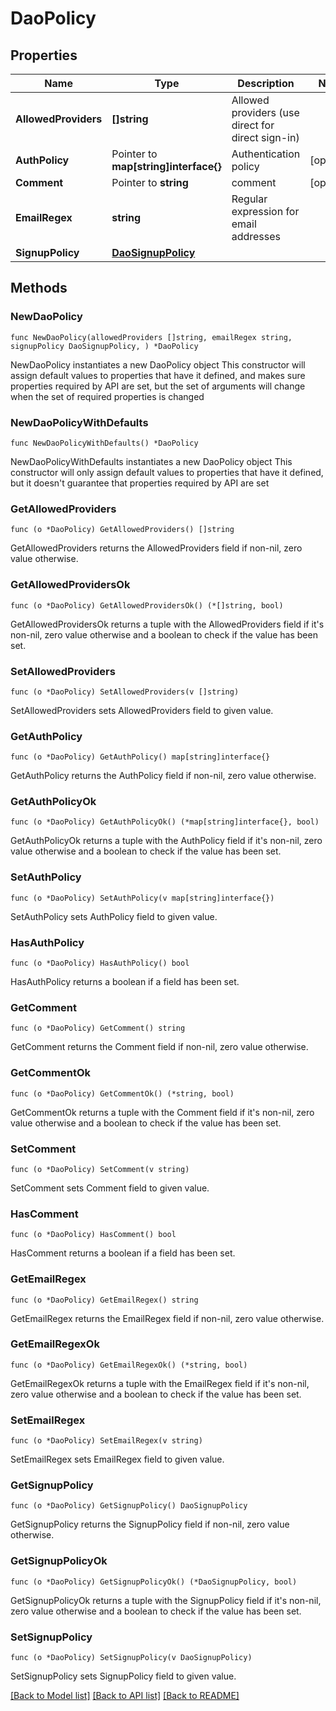# DaoPolicy

## Properties

Name | Type | Description | Notes
------------ | ------------- | ------------- | -------------
**AllowedProviders** | **[]string** | Allowed providers (use direct for direct sign-in) | 
**AuthPolicy** | Pointer to **map[string]interface{}** | Authentication policy | [optional] 
**Comment** | Pointer to **string** | comment | [optional] 
**EmailRegex** | **string** | Regular expression for email addresses | 
**SignupPolicy** | [**DaoSignupPolicy**](DaoSignupPolicy.md) |  | 

## Methods

### NewDaoPolicy

`func NewDaoPolicy(allowedProviders []string, emailRegex string, signupPolicy DaoSignupPolicy, ) *DaoPolicy`

NewDaoPolicy instantiates a new DaoPolicy object
This constructor will assign default values to properties that have it defined,
and makes sure properties required by API are set, but the set of arguments
will change when the set of required properties is changed

### NewDaoPolicyWithDefaults

`func NewDaoPolicyWithDefaults() *DaoPolicy`

NewDaoPolicyWithDefaults instantiates a new DaoPolicy object
This constructor will only assign default values to properties that have it defined,
but it doesn't guarantee that properties required by API are set

### GetAllowedProviders

`func (o *DaoPolicy) GetAllowedProviders() []string`

GetAllowedProviders returns the AllowedProviders field if non-nil, zero value otherwise.

### GetAllowedProvidersOk

`func (o *DaoPolicy) GetAllowedProvidersOk() (*[]string, bool)`

GetAllowedProvidersOk returns a tuple with the AllowedProviders field if it's non-nil, zero value otherwise
and a boolean to check if the value has been set.

### SetAllowedProviders

`func (o *DaoPolicy) SetAllowedProviders(v []string)`

SetAllowedProviders sets AllowedProviders field to given value.


### GetAuthPolicy

`func (o *DaoPolicy) GetAuthPolicy() map[string]interface{}`

GetAuthPolicy returns the AuthPolicy field if non-nil, zero value otherwise.

### GetAuthPolicyOk

`func (o *DaoPolicy) GetAuthPolicyOk() (*map[string]interface{}, bool)`

GetAuthPolicyOk returns a tuple with the AuthPolicy field if it's non-nil, zero value otherwise
and a boolean to check if the value has been set.

### SetAuthPolicy

`func (o *DaoPolicy) SetAuthPolicy(v map[string]interface{})`

SetAuthPolicy sets AuthPolicy field to given value.

### HasAuthPolicy

`func (o *DaoPolicy) HasAuthPolicy() bool`

HasAuthPolicy returns a boolean if a field has been set.

### GetComment

`func (o *DaoPolicy) GetComment() string`

GetComment returns the Comment field if non-nil, zero value otherwise.

### GetCommentOk

`func (o *DaoPolicy) GetCommentOk() (*string, bool)`

GetCommentOk returns a tuple with the Comment field if it's non-nil, zero value otherwise
and a boolean to check if the value has been set.

### SetComment

`func (o *DaoPolicy) SetComment(v string)`

SetComment sets Comment field to given value.

### HasComment

`func (o *DaoPolicy) HasComment() bool`

HasComment returns a boolean if a field has been set.

### GetEmailRegex

`func (o *DaoPolicy) GetEmailRegex() string`

GetEmailRegex returns the EmailRegex field if non-nil, zero value otherwise.

### GetEmailRegexOk

`func (o *DaoPolicy) GetEmailRegexOk() (*string, bool)`

GetEmailRegexOk returns a tuple with the EmailRegex field if it's non-nil, zero value otherwise
and a boolean to check if the value has been set.

### SetEmailRegex

`func (o *DaoPolicy) SetEmailRegex(v string)`

SetEmailRegex sets EmailRegex field to given value.


### GetSignupPolicy

`func (o *DaoPolicy) GetSignupPolicy() DaoSignupPolicy`

GetSignupPolicy returns the SignupPolicy field if non-nil, zero value otherwise.

### GetSignupPolicyOk

`func (o *DaoPolicy) GetSignupPolicyOk() (*DaoSignupPolicy, bool)`

GetSignupPolicyOk returns a tuple with the SignupPolicy field if it's non-nil, zero value otherwise
and a boolean to check if the value has been set.

### SetSignupPolicy

`func (o *DaoPolicy) SetSignupPolicy(v DaoSignupPolicy)`

SetSignupPolicy sets SignupPolicy field to given value.



[[Back to Model list]](../README.md#documentation-for-models) [[Back to API list]](../README.md#documentation-for-api-endpoints) [[Back to README]](../README.md)


